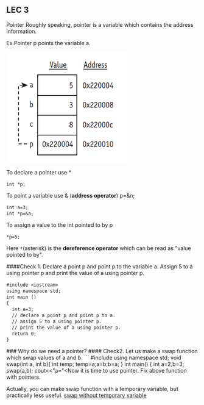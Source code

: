 ## LEC 3

Pointer
Roughly speaking, pointer is a variable which contains the address  information.

Ex.Pointer p points the variable a.

![pointer-p](img/lec3-pointp-a.png)

To declare a pointer use *    
```
int *p;
```

To point a variable use & (**address operator**)
p=&n;

```
int a=3;
int *p=&a;
```
To assign a value to the int pointed to by p
```
*p=5;
```
Here `*`(asterisk)  is  the **dereference operator** which can be read as "value pointed to by".

####Check 1. Declare a point p and point p to the variable a.
Assign 5 to a using pointer p and print the value of a using pointer p.
```
#include <iostream>
using namespace std;
int main ()
{
  int a=3;
  // declare a point p and point p to a.
  // assign 5 to a using pointer p.
  // print the value of a using pointer p.
  return 0;
}

```
<div id="rbutton-2-1-1" data-try="VM8SSho8-qgTEtyX" data-ans="VM8STzdyKNsSRNaq"></div>
### Why do we need a pointer?
#### Check2. Let us make a swap function which swap values of a and b.
```
#include <iostream>
using namespace std;
void swap(int a, int b){
	int temp;
	temp=a;a=b;b=a;	           
}
int main() {
	int a=2,b=3;
	swap(a,b);
	cout<<"a="<<a<<",b="<<b;
	return 0;
}
```
It looks good, isn’t it?  But **it does not work**.
Why? 
Variables a,b in swap and variables in main function **are not same**.
#### **call-by-value**
Swap function only **duplicates values of a,b** from main function.
So there is no way to swap values of a,b in main function.

Now it is time to use pointer.
Fix above function with pointers.


Actually, you can make swap function with a temporary variable, but practically less useful. 
[swap without temporary variable](http://en.wikipedia.org/wiki/XOR_swap_algorithm)
